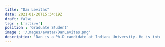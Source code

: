 ```yaml
---
title: "Dan Levitas"
date: 2021-01-20T15:34:19Z
draft: false
tags : ['active']
position : 'Graduate Student'
image : '/images/avatar/DanLevitas.png'
description: 'Dan is a Ph.D candidate at Indiana University. He is interested in using functional MRI methodologies to examine how visual salience can impact perception and decision making. Additionally, he is interested in open science and developing tools to increase transparency and reproducibility in the neuroimaging field.'
---
```


